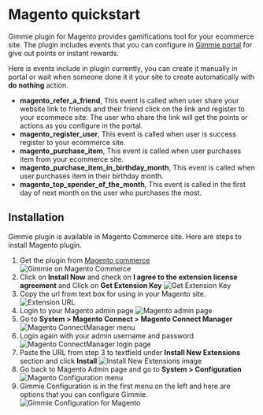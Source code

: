 # Magento quickstart

Gimmie plugin for Magento provides gamifications tool for your ecommerce site. The plugin includes events that you can configure in [Gimmie portal](https://portal.gimmieworld.com) for give out points or instant rewards. 

Here is events include in plugin currently, you can create it manually in portal or wait when someone done it it your site to create automatically with __do nothing__ action.

- __magento_refer_a_friend__, This event is called when user share your website link to friends and their friend click on the link and register to your ecommece site. The user who share the link will get the points or actions as you configure in the portal.
- __magento_register_user__, This event is called when user is success register to your ecommerce site.
- __magento_purchase_item__, This event is called when user purchases item from your ecommerce site.
- __magento_purchase_item_in_birthday_month__, This event is called when user purchases item in their birthday month.
- __magento_top_spender_of_the_month__, This event is called in the first day of next month on the user who purchases the most.

## Installation

Gimmie plugin is available in Magento Commerce site. Here are steps to install Magento plugin.

1. Get the plugin from [Magento commerce](http://www.magentocommerce.com/magento-connect/gimmie-rewards.html)
![Gimmie on Magento Commerce](images/magento/magento1.png)
2. Click on __Install Now__ and check on __I agree to the extension license agreement__ and Click on __Get Extension Key__
![Get Extension Key](images/magento/magento2.png)
3. Copy the url from text box for using in your Magento site.
![Extension URL](images/magento/magento3.png)
4. Login to your Magento admin page
![Magento admin page](images/magento/magento4.png)
5. Go to __System > Magento Connect > Magento Connect Manager__
![Magento ConnectManager menu](images/magento/magento5.png)
6. Login again with your admin username and password
![Magento ConnectManager login page](images/magento/magento6.png)
7. Paste the URL from step 3 to textfield under __Install New Extensions__ section and click __Install__
![Install New Extensions image](images/magento/magento7.png)
8. Go back to Magento Admin page and go to __System > Configuration__
![Magento Configuration menu](images/magento/magento8.png)
9. Gimmie Configuration is in the first menu on the left and here are options that you can configure Gimmie.
![Gimmie Configuration for Magento](images/magento/magento9.png)
